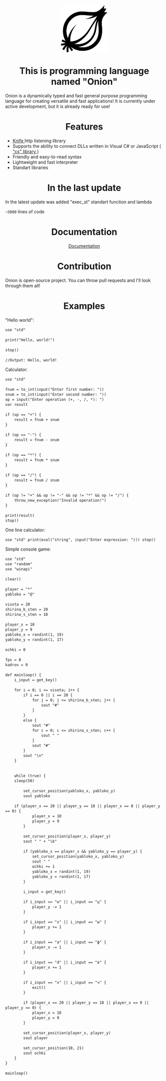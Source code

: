 
<div align="center">
<p>
    <img src="Onion.png" width="150" alt="Onion">
</p>

<h1>This is programming language named "Onion"</h1>
</div>

Onion is a dynamically typed and fast general purpose programming language for creating versatile and fast applications! It is currently under active development, but it is already ready for use!

<h1 align="center"> Features </h1>

 - <a href="https://github.com/bas1c1/Knife"> Knife </a> http listening library
 - Supports the ability to connect DLLs written in Visual C# or JavaScript (<a href="https://github.com/bas1c1/OnionProgrammingLanguage/wiki/Библиотека-%22cs%22-(Работа-с-DLL-написанные-на-C%23-и-JavaScript)"> "cs" library </a>)
 - Friendly and easy-to-read syntax
 - Lightweight and fast interpreter
 - Standart libraries

<h1 align="center"> In the last update </h1>

In the latest update was added "exec_st" standart function and lambda

`~5000` lines of code

<div align="center">
    <h1 align="center"> Documentation </h1>
    <a href="https://github.com/bas1c1/OnionProgrammingLanguage/wiki"> Documentation </a>
</div>

<h1 align="center"> Contribution </h1>
Onion is open-source project. You can throw pull requests and I'll look through them all!

<h1 align="center"> Examples </h1>

"Hello world":

```
use "std"

print("Hello, world!")

stop()

//Output: Hello, world!
```

Calculator:

```
use "std"

fnum = to_int(input("Enter first number: "))
snum = to_int(input("Enter second number: "))
op = input("Enter operation (+, -, /, *): ")
var result

if (op == "+") {
	result = fnum + snum
}

if (op == "-") {
	result = fnum - snum
}

if (op == "*") {
	result = fnum * snum
}

if (op == "/") {
	result = fnum / snum
}

if (op != "+" && op != "-" && op != "*" && op != "/") {
	throw_new_exception("Invalid operation!")
}

print(result)
stop()
```

One line calculator:

```
use "std" print(eval("string", input("Enter expression: "))) stop()
```

Simple console game:

```
use "std"
use "random"
use "winapi"

clear()

player = "*"
yabloko = "@"

visota = 20
shirina_b_sten = 20
shirina_s_sten = 18

player_x = 10
player_y = 9
yabloko_x = randint(1, 19)
yabloko_y = randint(1, 17)

ochki = 0

fps = 0
kadrov = 0

def mainloop() {
    i_input = get_key()

    for i = 0; i <= visota; i++ {
        if i == 0 || i == 20 {
            for j = 0; j <= shirina_b_sten; j++ {
                sout "#"
            }
        }
        else {
            sout "#"
            for c = 0; c <= shirina_s_sten; c++ {
                sout " "
            }
            sout "#"
        }
        sout "\n"
    }


    while (true) {
	sleep(50)

        set_cursor_position(yabloko_x, yabloko_y)
        sout yabloko

	if (player_x == 20 || player_y == 18 || player_x == 0 || player_y == 0) {
            player_x = 10
            player_y = 9
        }

        set_cursor_position(player_x, player_y)
        sout " " + "\b"

        if (yabloko_x == player_x && yabloko_y == player_y) {
            set_cursor_position(yabloko_x, yabloko_y)
            sout " "
            ochki += 1
            yabloko_x = randint(1, 19)
            yabloko_y = randint(1, 17)
        }

        i_input = get_key()

        if i_input == "w" || i_input == "ц" {
            player_y -= 1
        }

        if i_input == "s" || i_input == "ы" {
            player_y += 1
        }

        if i_input == "a" || i_input == "ф" {
            player_x -= 1
        }

        if i_input == "d" || i_input == "в" {
            player_x += 1
        }

        if i_input == "x" || i_input == "ч" {
            exit()
        }

        if (player_x == 20 || player_y == 18 || player_x == 0 || player_y == 0) {
            player_x = 10
            player_y = 9
        }

        set_cursor_position(player_x, player_y)
        sout player

        set_cursor_position(10, 21)
        sout ochki
    }
}

mainloop()
```
